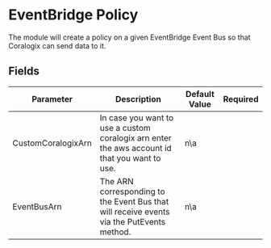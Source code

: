 # EventBridge Policy

The module will create a policy on a given EventBridge Event Bus so that Coralogix can send data to it.

## Fields

| Parameter          | Description                                                                                   | Default Value | Required |
|--------------------|-----------------------------------------------------------------------------------------------|---------------|----------|
| CustomCoralogixArn | In case you want to use a custom coralogix arn enter the aws account id that you want to use. | n\a           |          |
| EventBusArn        | The ARN corresponding to the Event Bus that will receive events via the PutEvents method.     | n\a           |          |